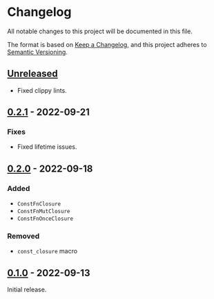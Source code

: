 # Changelog
All notable changes to this project will be documented in this file.

The format is based on [Keep a Changelog](https://keepachangelog.com/en/1.0.0/),
and this project adheres to [Semantic Versioning](https://semver.org/spec/v2.0.0.html).

## [Unreleased]

- Fixed clippy lints.

## [0.2.1] - 2022-09-21

### Fixes
- Fixed lifetime issues.

## [0.2.0] - 2022-09-18

### Added
- `ConstFnClosure`
- `ConstFnMutClosure`
- `ConstFnOnceClosure`

### Removed
- `const_closure` macro

## [0.1.0] - 2022-09-13

Initial release.

[Unreleased]: https://github.com/raldone01/const_sort_rs/compare/v0.2.1...HEAD
[0.2.1]: https://github.com/raldone01/const_sort_rs/compare/v0.2.0...v0.2.1
[0.2.0]: https://github.com/raldone01/const_sort_rs/compare/v0.1.0...v0.2.0
[0.1.0]: https://github.com/raldone01/const_sort_rs/releases/tag/v0.1.0
